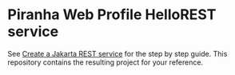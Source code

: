 
# Piranha Web Profile HelloREST service

See [Create a Jakarta REST service](https://piranha.cloud/web-profile/guides/rest) for the step by step guide. This repository contains the resulting project for your reference.
